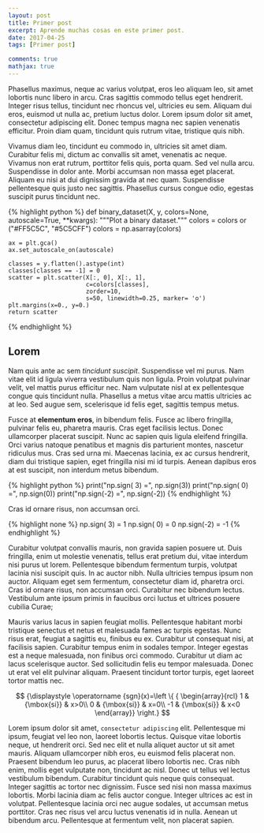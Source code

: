 ```yaml
---
layout: post
title: Primer post
excerpt: Aprende muchas cosas en este primer post.
date: 2017-04-25
tags: [Primer post]

comments: true
mathjax: true
---
```



Phasellus maximus, neque ac varius volutpat, eros leo aliquam leo, sit amet lobortis nunc libero in arcu. Cras sagittis commodo tellus eget hendrerit. Integer risus tellus, tincidunt nec rhoncus vel, ultricies eu sem. Aliquam dui eros, euismod ut nulla ac, pretium luctus dolor. Lorem ipsum dolor sit amet, consectetur adipiscing elit. Donec tempus magna nec sapien venenatis efficitur. Proin diam quam, tincidunt quis rutrum vitae, tristique quis nibh.

Vivamus diam leo, tincidunt eu commodo in, ultricies sit amet diam. Curabitur felis mi, dictum ac convallis sit amet, venenatis ac neque. Vivamus non erat rutrum, porttitor felis quis, porta quam. Sed vel nulla arcu. Suspendisse in dolor ante. Morbi accumsan non massa eget placerat. Aliquam eu nisi at dui dignissim gravida at nec quam. Suspendisse pellentesque quis justo nec sagittis. Phasellus cursus congue odio, egestas suscipit purus tincidunt nec.


{% highlight python %}
def binary_dataset(X, y, colors=None, autoscale=True, **kwargs):
    """Plot a binary dataset."""
    colors = colors or ("#FF5C5C", "#5C5CFF")
    colors = np.asarray(colors)
    
    ax = plt.gca()
    ax.set_autoscale_on(autoscale)

    classes = y.flatten().astype(int)
    classes[classes == -1] = 0
    scatter = plt.scatter(X[:, 0], X[:, 1],
                          c=colors[classes],
                          zorder=10,
                          s=50, linewidth=0.25, marker= 'o')
    plt.margins(x=0., y=0.)
    return scatter
{% endhighlight %}


## Lorem

Nam quis ante ac sem *tincidunt suscipit*. Suspendisse vel mi purus. Nam vitae elit id ligula viverra vestibulum quis non ligula. Proin volutpat pulvinar velit, vel mattis purus efficitur nec. Nam vulputate nisl at ex pellentesque congue quis tincidunt nulla. Phasellus a metus vitae arcu mattis ultricies ac at leo. Sed augue sem, scelerisque id felis eget, sagittis tempus metus.

Fusce at **elementum eros**, in bibendum felis. Fusce ac libero fringilla, pulvinar felis eu, pharetra mauris. Cras eget facilisis lectus. Donec ullamcorper placerat suscipit. Nunc ac sapien quis ligula eleifend fringilla. Orci varius natoque penatibus et magnis dis parturient montes, nascetur ridiculus mus. Cras sed urna mi. Maecenas lacinia, ex ac cursus hendrerit, diam dui tristique sapien, eget fringilla nisi mi id turpis. Aenean dapibus eros at est suscipit, non interdum metus bibendum.


{% highlight python %}
print("np.sign( 3) =", np.sign(3))
print("np.sign( 0) =", np.sign(0))
print("np.sign(-2) =", np.sign(-2))
{% endhighlight %}

 Cras id ornare risus, non accumsan orci.

{% highlight none %}
np.sign( 3) = 1
np.sign( 0) = 0
np.sign(-2) = -1
{% endhighlight %}

Curabitur volutpat convallis mauris, non gravida sapien posuere ut. Duis fringilla, enim ut molestie venenatis, tellus erat pretium dui, vitae interdum nisi purus ut lorem. Pellentesque bibendum fermentum turpis, volutpat lacinia nisi suscipit quis. In ac auctor nibh. Nulla ultricies tempus ipsum non auctor. Aliquam eget sem fermentum, consectetur diam id, pharetra orci. Cras id ornare risus, non accumsan orci. Curabitur nec bibendum lectus. Vestibulum ante ipsum primis in faucibus orci luctus et ultrices posuere cubilia Curae;

Mauris varius lacus in sapien feugiat mollis. Pellentesque habitant morbi tristique senectus et netus et malesuada fames ac turpis egestas. Nunc risus erat, feugiat a sagittis eu, finibus eu ex. Curabitur ut consequat nisi, at facilisis sapien. Curabitur tempus enim in sodales tempor. Integer egestas est a neque malesuada, non finibus orci commodo. Curabitur ut diam ac lacus scelerisque auctor. Sed sollicitudin felis eu tempor malesuada. Donec ut erat vel elit pulvinar aliquam. Praesent tincidunt tortor turpis, eget laoreet tortor mattis nec.

$$
{\displaystyle \operatorname {sgn}(x)=\left \{ {
\begin{array}{rcl}
 1 & {\mbox{si}} & x>0\\
 0 & {\mbox{si}} & x=0\\
-1 & {\mbox{si}} & x<0
\end{array}}
\right.}
$$

Lorem ipsum dolor sit amet, `consectetur adipiscing` elit. Pellentesque mi ipsum, feugiat vel leo non, laoreet lobortis lectus. Quisque vitae lobortis neque, ut hendrerit orci. Sed nec elit et nulla aliquet auctor ut sit amet mauris. Aliquam ullamcorper nibh eros, eu euismod felis placerat non. Praesent bibendum leo purus, ac placerat libero lobortis nec. Cras nibh enim, mollis eget vulputate non, tincidunt ac nisl. Donec ut tellus vel lectus vestibulum bibendum. Curabitur tincidunt quis neque quis consequat. Integer sagittis ac tortor nec dignissim. Fusce sed nisi non massa maximus lobortis. Morbi lacinia diam ac felis auctor congue. Integer ultrices ac est in volutpat. Pellentesque lacinia orci nec augue sodales, ut accumsan metus porttitor. Cras nec risus vel arcu luctus venenatis id in nulla. Aenean ut bibendum arcu. Pellentesque at fermentum velit, non placerat sapien.
